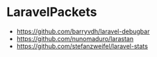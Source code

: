# LaravelPackets


- https://github.com/barryvdh/laravel-debugbar
- https://github.com/nunomaduro/larastan
- https://github.com/stefanzweifel/laravel-stats
